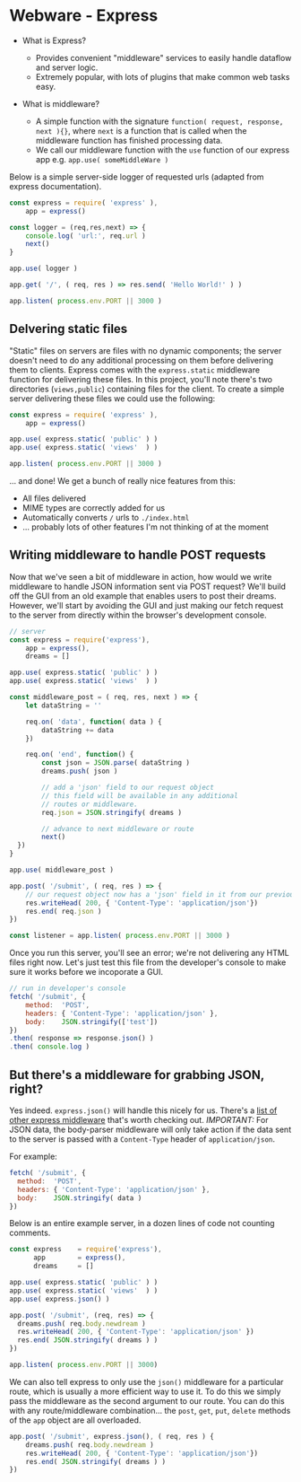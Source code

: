 # Webware - Express

- What is Express?
  - Provides convenient "middleware" services to easily handle dataflow and server logic.
  - Extremely popular, with lots of plugins that make common web tasks easy.
  
- What is middleware?
  - A simple function with the signature `function( request, response, next ){}`, where `next` is a function that is called when the middleware function has finished processing data.
  - We call our middleware function with the `use` function of our express app e.g. `app.use( someMiddleWare )`

Below is a simple server-side logger of requested urls (adapted from express documentation). 

```js
const express = require( 'express' ),
    app = express()

const logger = (req,res,next) => {
    console.log( 'url:', req.url )
    next()
}

app.use( logger )

app.get( '/', ( req, res ) => res.send( 'Hello World!' ) )

app.listen( process.env.PORT || 3000 )
```

## Delvering static files
"Static" files on servers are files with no dynamic components; the server doesn't need to do any additional processing on them before delivering them to clients. Express comes with the `express.static` middleware function for delivering these files. In this project, you'll note there's two directories (`views,public`) containing files for the client. To create a simple server delivering these files we could use the following:

```js
const express = require( 'express' ),
    app = express()

app.use( express.static( 'public' ) )
app.use( express.static( 'views'  ) ) 

app.listen( process.env.PORT || 3000 )
```

... and done! We get a bunch of really nice features from this:

- All files delivered
- MIME types are correctly added for us
- Automatically converts `/` urls to `./index.html`
- ... probably lots of other features I'm not thinking of at the moment

## Writing middleware to handle POST requests
Now that we've seen a bit of middleware in action, how would we write middleware to handle JSON information sent via POST request? We'll build off the GUI from an old example that enables users to post their dreams. However, we'll start by avoiding the GUI and just making our fetch request to the server from directly within the browser's development console.

```js
// server
const express = require('express'),
    app = express(),
    dreams = []

app.use( express.static( 'public' ) )
app.use( express.static( 'views'  ) ) 

const middleware_post = ( req, res, next ) => {
    let dataString = ''

    req.on( 'data', function( data ) {
        dataString += data 
    })

    req.on( 'end', function() {
        const json = JSON.parse( dataString )
        dreams.push( json )

        // add a 'json' field to our request object
        // this field will be available in any additional
        // routes or middleware.
        req.json = JSON.stringify( dreams )

        // advance to next middleware or route
        next()
  })
}

app.use( middleware_post )

app.post( '/submit', ( req, res ) => {
    // our request object now has a 'json' field in it from our previous middleware
    res.writeHead( 200, { 'Content-Type': 'application/json'})
    res.end( req.json )
})

const listener = app.listen( process.env.PORT || 3000 )
```

Once you run this server, you'll see an error; we're not delivering any HTML files right now. Let's just test this file from the developer's console to make sure it works before we incoporate a GUI.

```js
// run in developer's console
fetch( '/submit', {
    method:  'POST',
    headers: { 'Content-Type': 'application/json' },
    body:    JSON.stringify(['test'])
})
.then( response => response.json() )
.then( console.log ) 
```

## But there's a middleware for grabbing JSON, right?
Yes indeed. `express.json()` will handle this nicely for us. There's a [list of other express middleware](https://expressjs.com/en/resources/middleware.html) that's worth checking out. *IMPORTANT:* For JSON data, the body-parser middleware will only take action if the data sent to the server is passed with a `Content-Type` header of `application/json`.

For example:
```js
fetch( '/submit', {
  method:  'POST',
  headers: { 'Content-Type': 'application/json' },
  body:    JSON.stringify( data )
})
```

Below is an entire example server, in a dozen lines of code not counting comments.

```js
const express    = require('express'),
      app        = express(),
      dreams     = []

app.use( express.static( 'public' ) )
app.use( express.static( 'views'  ) )
app.use( express.json() )

app.post( '/submit', (req, res) => {
  dreams.push( req.body.newdream )
  res.writeHead( 200, { 'Content-Type': 'application/json' })
  res.end( JSON.stringify( dreams ) )
})

app.listen( process.env.PORT || 3000)
```

We can also tell express to only use the `json()` middleware for a particular route, which is usually a more efficient way to use it. To do this we simply pass the middleware as the second argument to our route. You can do this with any route/middleware combination... the `post`, `get`, `put`, `delete` methods of the `app` object are all overloaded.
  
```js
app.post( '/submit', express.json(), ( req, res ) {
    dreams.push( req.body.newdream )
    res.writeHead( 200, { 'Content-Type': 'application/json'})
    res.end( JSON.stringify( dreams ) )
})
```
